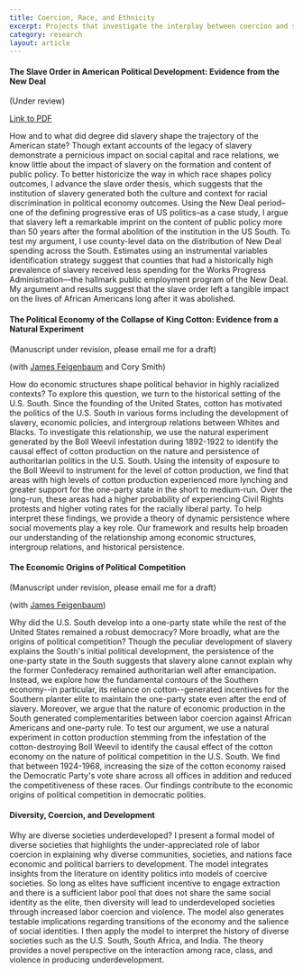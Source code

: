 ```yaml
---
title: Coercion, Race, and Ethnicity
excerpt: Projects that investigate the interplay between coercion and social identity in the U.S. South and elsewhere.
category: research
layout: article
---
```


#### The Slave Order in American Political Development: Evidence from the New Deal
\(Under review\)

[Link to PDF]({{site.url}}/files/slave-order-v2.pdf)

How and to what did degree did slavery shape the trajectory of the American state? Though extant accounts of the legacy of slavery demonstrate a pernicious impact on social capital and race relations, we know little about the impact of slavery on the formation and content of public policy. To better historicize the way in which race shapes policy outcomes, I advance the slave order thesis, which suggests that the institution of slavery generated both the culture and context for racial discrimination in political economy outcomes. Using the New Deal period–one of the defining progressive eras of US politics–as a case study, I argue that slavery left a remarkable imprint on the content of public policy more than 50 years after the formal abolition of the institution in the US South. To test my argument, I use county-level data on the distribution of New Deal spending across the South. Estimates using an instrumental variables identification strategy suggest that counties that had a historically high prevalence of slavery received less spending for the Works Progress Administration—the hallmark public employment program of the New Deal. My argument and results suggest that the slave order left a tangible impact on the lives of African Americans long after it was abolished.

#### The Political Economy of the Collapse of King Cotton: Evidence from a Natural Experiment
\(Manuscript under revision, please email me for a draft\)

\(with [James Feigenbaum](http://jamesfeigenbaum.github.io/) and Cory Smith\)

How do economic structures shape political behavior in highly racialized contexts? To explore this question, we turn to the historical setting of the U.S. South. Since the founding of the United States, cotton has motivated the politics of the U.S. South in various forms including the development of slavery, economic policies, and intergroup relations between Whites and Blacks. To investigate this relationship, we use the natural experiment generated by the Boll Weevil infestation during 1892-1922 to identify the causal effect of cotton production on the nature and persistence of authoritarian politics in the U.S. South. Using the intensity of exposure to the Boll Weevil to instrument for the level of cotton production, we find that areas with high levels of cotton production experienced more lynching and greater support for the one-party state in the short to medium-run. Over the long-run, these areas had a higher probability of experiencing Civil Rights protests and higher voting rates for the racially liberal party. To help interpret these findings, we provide a theory of dynamic persistence where social movements play a key role. Our framework and results help broaden our understanding of the relationship among economic structures, intergroup relations, and historical persistence. 

#### The Economic Origins of Political Competition 
\(Manuscript under revision, please email me for a draft\)

\(with [James Feigenbaum](http://jamesfeigenbaum.github.io/)\)

Why did the U.S. South develop into a one-party state while the rest of the United States remained a robust democracy? More broadly, what are the origins of political competition? Though the peculiar development of slavery explains the South's initial political development, the persistence of the one-party state in the South suggests that slavery alone cannot explain why the former Confederacy remained authoritarian well after emancipation. Instead, we explore how the fundamental contours of the Southern economy--in particular, its reliance on cotton--generated incentives for the Southern planter elite to maintain the one-party state even after the end of slavery. Moreover, we argue that the nature of economic production in the South generated complementarities between labor coercion against African Americans and one-party rule. To test our argument, we use a natural experiment in cotton production stemming from the infestation of the cotton-destroying Boll Weevil to identify the causal effect of the cotton economy on the nature of political competition in the U.S. South. We find that between 1924-1968, increasing the size of the cotton economy raised the Democratic Party's vote share across all offices in addition and reduced the competitiveness of these races. Our findings contribute to the economic origins of political competition in democratic polities.

#### Diversity, Coercion, and Development

Why are diverse societies underdeveloped? I present a formal model of diverse societies that highlights the under-appreciated role of labor coercion in explaining why diverse communities, societies, and nations face economic and political barriers to development. The model integrates insights from the literature on identity politics into models of coercive societies. So long as elites have sufficient incentive to engage extraction and there is a sufficient labor pool that does not share the same social identity as the elite, then diversity will lead to underdeveloped societies through increased labor coercion and violence. The model also generates testable implications regarding transitions of the economy and the salience of social identities. I then apply the model to interpret the history of diverse societies such as the U.S. South, South Africa, and India. The theory provides a novel perspective on the interaction among race, class, and violence in producing underdevelopment.
